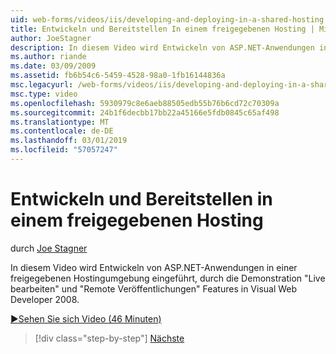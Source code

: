 ```yaml
---
uid: web-forms/videos/iis/developing-and-deploying-in-a-shared-hosting
title: Entwickeln und Bereitstellen In einem freigegebenen Hosting | Microsoft-Dokumentation
author: JoeStagner
description: In diesem Video wird Entwickeln von ASP.NET-Anwendungen in einer freigegebenen Hostingumgebung eingeführt, durch die Demonstration &quot;Live bearbeiten&quot; und &quot;Remote Veröffentlichung &...
ms.author: riande
ms.date: 03/09/2009
ms.assetid: fb6b54c6-5459-4528-98a0-1fb16144836a
msc.legacyurl: /web-forms/videos/iis/developing-and-deploying-in-a-shared-hosting
msc.type: video
ms.openlocfilehash: 5930979c8e6aeb88505edb55b76b6cd72c70309a
ms.sourcegitcommit: 24b1f6decbb17bb22a45166e5fdb0845c65af498
ms.translationtype: MT
ms.contentlocale: de-DE
ms.lasthandoff: 03/01/2019
ms.locfileid: "57057247"
---
```

<a name="developing-and-deploying-in-a-shared-hosting"></a>Entwickeln und Bereitstellen in einem freigegebenen Hosting
====================
durch [Joe Stagner](https://github.com/JoeStagner)

In diesem Video wird Entwickeln von ASP.NET-Anwendungen in einer freigegebenen Hostingumgebung eingeführt, durch die Demonstration "Live bearbeiten" und "Remote Veröffentlichungen" Features in Visual Web Developer 2008.

[&#9654;Sehen Sie sich Video (46 Minuten)](https://channel9.msdn.com/Blogs/ASP-NET-Site-Videos/developing-and-deploying-in-a-shared-hosting)

> [!div class="step-by-step"]
> [Nächste](working-with-iis7-deligated-admin.md)
